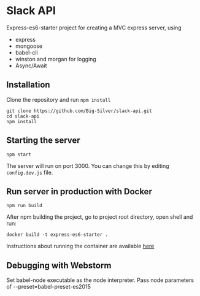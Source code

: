 # Slack API

Express-es6-starter project for creating a MVC express server, using

+ express
+ mongoose
+ babel-cli
+ winston and morgan for logging
+ Async/Await

## Installation

Clone the repository and run `npm install`

```
git clone https://github.com/Big-Silver/slack-api.git
cd slack-api
npm install
```

## Starting the server

```
npm start
```

The server will run on port 3000. You can change this by editing `config.dev.js` file.

## Run server in production with Docker

```
npm run build
```

After npm building the project, go to project root directory, open shell and run:
```
docker build -t express-es6-starter .
```

Instructions about running the container are available [here](https://github.com/Big-Silver/slack-api.git)

## Debugging with Webstorm

Set babel-node executable as the node interpreter.
Pass node parameters of --preset=babel-preset-es2015
